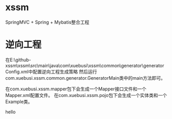 # xssm
SpringMVC + Spring + Mybatis整合工程

# 逆向工程
在E:\github-xssm\xssm\src\main\java\com\xuebusi\xssm\common\generator\generatorConfig.xml中配置逆向工程生成策略
然后运行com.xuebusi.xssm.common.generator.GeneratorMain类中的main方法即可。

在com.xuebusi.xssm.mapper包下会生成一个Mapper接口文件和一个Mapper.xml配置文件。
在com.xuebusi.xssm.pojo包下会生成一个实体类和一个Example类。

hello


